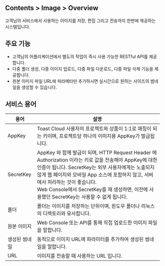 ## Contents > Image > Overview

고객님의 서비스에서 사용하는 이미지를 저장, 편집 그리고 전송까지 한번에 제공하는 시스템입니다.

## 주요 기능

- 고객님의 어플리케이션에서 별도의 작업이 즉시 사용 가능한 RESTful API를 제공합니다.
- 다중 폴더 생성, 다중 이미지 업로드, 다중 파일 다운로드, 다중 파일 삭제 기능을 제공합니다.
- 원본 이미지 파일 URL에 파라메타만 추가하시면 실시간으로 원하는 사이즈의 썸네일을 생성할 수 있습니다.

## 서비스 용어

|용어|	설명|
|---|---|
|AppKey|	Toast Cloud 사용자의 프로젝트와 상품이 1:1로 매칭이 되는 키이며, 프로젝트당 하나의 이미지용 AppKey가 발급됩니다.|
|SecretKey|	AppKey 와 함께 발급이 되며, HTTP Request Header 에 Authorization 이라는 키로 값을 전송해야 AppKey에 대한 인증이 됩니다. SecretKey는 외부 사용자에게는 노출되지 않게 웹 페이지와 모바일 App 소스에 포함하지 않고, 서버에서 처리하는 것이 좋습니다.<br/>Web Console에서 SecretKey를 재 생성하면, 이전에 사용했던 SecretKey는 사용할 수 없게 됩니다.|
|폴더|	폴더는 이미지를 저장하는 단위이며, 윈도우 폴더나 리눅스의 디렉토리와 유사합니다.|
|원본 이미지|	Web Console 또는 API를 통해 직접 업로드한 이미지 파일을 말합니다.|
|생성된 썸네일|	동적으로 이미지 URL에 파라미터를 추가하여 생성된 썸네일을 말합니다.|
|URL|	이미지를 전송할 때 사용하는 URL 입니다.|
